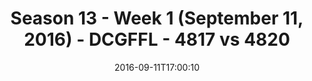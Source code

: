---
title: Season 13 - Week 1 (September 11, 2016) - DCGFFL - 4817 vs 4820
teams_score:
- team: 4817
  score:
- team: 4820
  score: 19
mvp: B. Chambers (Kelly); J. Santos (Midnight)
game-ball: M. Townsend (Kelly); M. Osorio (Midnight)
season: 13
week: 1
date: '2016-09-11T17:00:10'
pageid: season-13-week-1-september-11-2016-4817-vs-4820
---